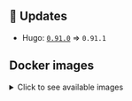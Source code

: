 ## :heartbeat: Updates

* Hugo: [`0.91.0`](https://github.com/klakegg/docker-hugo/releases/tag/0.91.0) => `0.91.1`


## Docker images

<details>
<summary>Click to see available images</summary>

This release is available from Docker Hub as project `klakegg/hugo` with the following tags:

| Alias tags                   | Version specific tags                      |
| ---------------------------- | ------------------------------------------ |
| `busybox`, `latest`          | `0.91.1-busybox`, `0.91.1`                     |
| `busybox-ci`, `ci`           | `0.91.1-busybox-ci`, `0.91.1-ci`               |
| `busybox-onbuild`, `onbuild` | `0.91.1-busybox-onbuild`, `0.91.1-onbuild`     |
| `alpine`                     | `0.91.1-alpine`                              |
| `alpine-ci`                  | `0.91.1-alpine-ci`                           |
| `alpine-onbuild`             | `0.91.1-alpine-onbuild`                      |
| `asciidoctor`                | `0.91.1-asciidoctor`                         |
| `asciidoctor-ci`             | `0.91.1-asciidoctor-ci`                      |
| `asciidoctor-onbuild`        | `0.91.1-asciidoctor-onbuild`                 |
| `pandoc`                     | `0.91.1-pandoc`                              |
| `pandoc-ci`                  | `0.91.1-pandoc-ci`                           |
| `pandoc-onbuild`             | `0.91.1-pandoc-onbuild`                      |
| `ext-alpine`                 | `0.91.1-ext-alpine`                          |
| `ext-alpine-ci`              | `0.91.1-ext-alpine-ci`                       |
| `ext-alpine-onbuild`         | `0.91.1-ext-alpine-onbuild`                  |
| `ext-asciidoctor`            | `0.91.1-ext-asciidoctor`                     |
| `ext-asciidoctor-ci`         | `0.91.1-ext-asciidoctor-ci`                  |
| `ext-asciidoctor-onbuild`    | `0.91.1-ext-asciidoctor-onbuild`             |
| `ext-pandoc`                 | `0.91.1-ext-pandoc`                          |
| `ext-pandoc-ci`              | `0.91.1-ext-pandoc-ci`                       |
| `ext-pandoc-onbuild`         | `0.91.1-ext-pandoc-onbuild`                  |
| `debian`                     | `0.91.1-debian`                              |
| `debian-ci`                  | `0.91.1-debian-ci`                           |
| `debian-onbuild`             | `0.91.1-debian-onbuild`                      |
| `ext-debian`, `ext`, `latest-ext` | `0.91.1-ext-debian`, `0.91.1-ext`         |
| `ext-debian-ci`, `ext-ci`    | `0.91.1-ext-debian-ci`, `0.91.1-ext-ci`        |
| `ext-debian-onbuild`, `ext-onbuild` | `0.91.1-ext-debian-onbuild`, `0.91.1-ext-onbuild` |
| `ubuntu`                     | `0.91.1-ubuntu`                            |
| `ubuntu-ci`                  | `0.91.1-ubuntu-ci`                         |
| `ubuntu-onbuild`             | `0.91.1-ubuntu-onbuild`                    |
| `ext-ubuntu`                 | `0.91.1-ext-ubuntu`                        |
| `ext-ubuntu-ci`              | `0.91.1-ext-ubuntu-ci`                     |
| `ext-ubuntu-onbuild`         | `0.91.1-ext-ubuntu-onbuild`                |
</details>